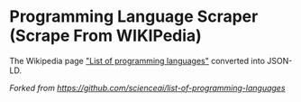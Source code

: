 # Programming Language Scraper (Scrape From WIKIPedia)

The Wikipedia page ["List of programming languages"](https://en.wikipedia.org/wiki/List_of_programming_languages) converted into JSON-LD.

_Forked from https://github.com/scienceai/list-of-programming-languages_

